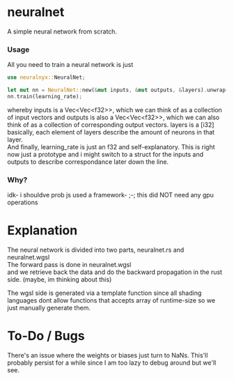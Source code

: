 # neuralnet
A simple neural network from scratch.

### Usage
All you need to train a neural network is just 
```rust
use neuralnyx::NeuralNet;

let mut nn = NeuralNet::new(&mut inputs, &mut outputs, &layers).unwrap();
nn.train(learning_rate);
```
whereby inputs is a Vec\<Vec\<f32\>\>, which we can think of as a collection of input vectors
and outputs is also a Vec\<Vec\<f32\>\>, which we can also think of as a collection of 
corresponding output vectors. layers is a [i32] basically, each element of layers describe
the amount of neurons in that layer.  
And finally, learning_rate is just an f32 and self-explanatory.
This is right now just a prototype and i might switch to a struct for the inputs and outputs 
to describe correspondance later down the line.

### Why?
idk- i shouldve prob js used a framework- ;-; this did NOT need any gpu operations

# Explanation
The neural network is divided into two parts, neuralnet.rs and neuralnet.wgsl  
The forward pass is done in neuralnet.wgsl  
and we retrieve back the data and do the backward propagation in the rust side.
(maybe, im thinking about this)

The wgsl side is generated via a template function since all shading languages dont allow
functions that accepts array of runtime-size so we just manually generate them. 

# To-Do / Bugs
There's an issue where the weights or biases just turn to NaNs. This'll probably persist for a while since
I am too lazy to debug around but we'll see.
